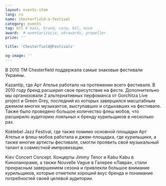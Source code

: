 ```yaml
---
layout: events-item
lang: ru
name: chesterfield-a-festival
category: events
tag: btl # mass, brand, corp, btl, mice
award:  # eventarizacia, ukrawards, propeller
prize: ''

title: 'Chesterfield@Festivals'

og-image: ''
---
```


В 2010 ТМ Chesterfield  поддержала самые знаковые фестивали Украины.

Kazantip, где Арт Ателье работало на протяжении всего фестиваля. В 2010 году бренд расширил свое присутствие на фесте. Дополнительно мы организовали 2 альтернативных перфоманса от Gorchitza Live project и Green Grey, последний из которых завершился масштабным джемом многих музыкантов, выступавших и отдыхавших на фестивале. Также было проведено большое количество флеш мобов, что расширило аудиторию лояльных к бренду курильщиков в несколько раз.

Koktebel Jazz Festival, где также помимо основной площадки Арт Ателье и флеш-мобов работала и джем-площадка, где курильщики, а также многие артисты фестиваля, смогли проявить свой музыкальный талант в совместной импровизации.

Kiev Concert Concept. Концерты Jimmy Tenor и Kabu Kabu в Кинопанораме, а также Nouvelle Vague в Галерее «Лавра», стали прекрасным завершением сезона и привлекли большое внимание курильщиков, которые отметили хороший вкус бренда и понимание потребностей своей целевой аудитории.
